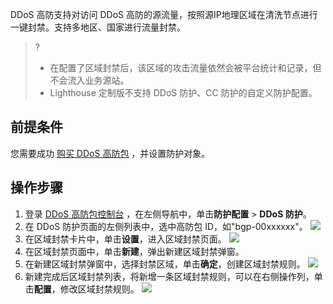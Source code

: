
DDoS 高防支持对访问 DDoS 高防的源流量，按照源IP地理区域在清洗节点进行一键封禁。支持多地区、国家进行流量封禁。
>?
>- 在配置了区域封禁后，该区域的攻击流量依然会被平台统计和记录，但不会流入业务源站。
>- Lighthouse 定制版不支持 DDoS 防护、CC 防护的自定义防护配置。
>
## 前提条件
您需要成功 [购买 DDoS 高防包](https://cloud.tencent.com/document/product/1021/43894)  ，并设置防护对象。

## 操作步骤
1. 登录 [DDoS 高防包控制台](https://console.cloud.tencent.com/ddos/antiddos-native/package) ，在左侧导航中，单击**防护配置** > **DDoS 防护**。
2. 在 DDoS 防护页面的左侧列表中，选中高防包 ID，如"bgp-00xxxxxx"。
![](https://qcloudimg.tencent-cloud.cn/raw/e2c9264fae4a3243bf8d570562ced1e5.png)
3. 在区域封禁卡片中，单击**设置**，进入区域封禁页面。
![](https://qcloudimg.tencent-cloud.cn/raw/d123e7d3af2394ff22602e972e9d1629.png)
4. 在区域封禁页面中，单击**新建**，弹出新建区域封禁弹窗。
5. 在新建区域封禁弹窗中，选择封禁区域，单击**确定**，创建区域封禁规则。
![](https://main.qcloudimg.com/raw/5fd1f93b40926ba639f8ad6604b66f34.png)
6. 新建完成后区域封禁列表，将新增一条区域封禁规则，可以在右侧操作列，单击**配置**，修改区域封禁规则。
![](https://main.qcloudimg.com/raw/0e17118c0b454ce5e8410e794020c2cc.png)
